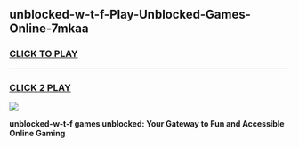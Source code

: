 
## unblocked-w-t-f-Play-Unblocked-Games-Online-7mkaa
<h3>
<a href="https://premium76.site?title=unblocked-w-t-f&ref=25A">CLICK TO PLAY</a></h3>
<hr>

<h3>
<a href="https://premium76.site?title=unblocked-w-t-f&ref=25A">CLICK 2 PLAY</a>
  
</h3>

<a href="https://premium76.site?title=unblocked-w-t-f&ref=25A"><img src="https://clearcache.store/games.png"></a>


**unblocked-w-t-f games unblocked: Your Gateway to Fun and Accessible Online Gaming**
